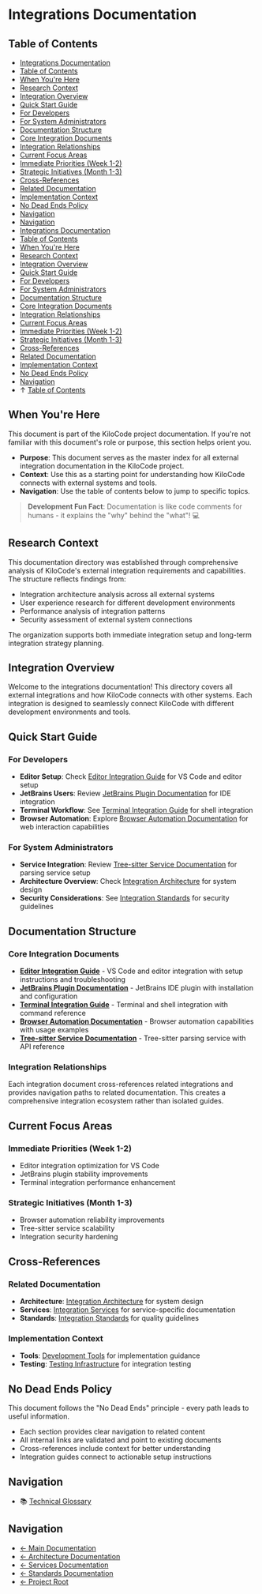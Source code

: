 # Integrations Documentation

## Table of Contents
- [Integrations Documentation](#integrations-documentation)
- [Table of Contents](#table-of-contents)
- [When You're Here](#when-youre-here)
- [Research Context](#research-context)
- [Integration Overview](#integration-overview)
- [Quick Start Guide](#quick-start-guide)
- [For Developers](#for-developers)
- [For System Administrators](#for-system-administrators)
- [Documentation Structure](#documentation-structure)
- [Core Integration Documents](#core-integration-documents)
- [Integration Relationships](#integration-relationships)
- [Current Focus Areas](#current-focus-areas)
- [Immediate Priorities (Week 1-2)](#immediate-priorities-week-12)
- [Strategic Initiatives (Month 1-3)](#strategic-initiatives-month-13)
- [Cross-References](#crossreferences)
- [Related Documentation](#related-documentation)
- [Implementation Context](#implementation-context)
- [No Dead Ends Policy](#no-dead-ends-policy)
- [Navigation](#navigation)
- [Navigation](#navigation)
- [Integrations Documentation](#integrations-documentation)
- [Table of Contents](#table-of-contents)
- [When You're Here](#when-youre-here)
- [Research Context](#research-context)
- [Integration Overview](#integration-overview)
- [Quick Start Guide](#quick-start-guide)
- [For Developers](#for-developers)
- [For System Administrators](#for-system-administrators)
- [Documentation Structure](#documentation-structure)
- [Core Integration Documents](#core-integration-documents)
- [Integration Relationships](#integration-relationships)
- [Current Focus Areas](#current-focus-areas)
- [Immediate Priorities (Week 1-2)](#immediate-priorities-week-12)
- [Strategic Initiatives (Month 1-3)](#strategic-initiatives-month-13)
- [Cross-References](#crossreferences)
- [Related Documentation](#related-documentation)
- [Implementation Context](#implementation-context)
- [No Dead Ends Policy](#no-dead-ends-policy)
- [Navigation](#navigation)
- ↑ [Table of Contents](#table-of-contents)

## When You're Here

This document is part of the KiloCode project documentation. If you're not familiar with this
document's role or purpose, this section helps orient you.

- **Purpose**: This document serves as the master index for all external integration documentation
  in the KiloCode project.
- **Context**: Use this as a starting point for understanding how KiloCode connects with external
  systems and tools.
- **Navigation**: Use the table of contents below to jump to specific topics.

> **Development Fun Fact**: Documentation is like code comments for humans - it explains the "why"
> behind the "what"! 💻

## Research Context

This documentation directory was established through comprehensive analysis of KiloCode's external
integration requirements and capabilities. The structure reflects findings from:
- Integration architecture analysis across all external systems
- User experience research for different development environments
- Performance analysis of integration patterns
- Security assessment of external system connections

The organization supports both immediate integration setup and long-term integration strategy
planning.

## Integration Overview

Welcome to the integrations documentation! This directory covers all external integrations and how
KiloCode connects with other systems. Each integration is designed to seamlessly connect KiloCode
with different development environments and tools.

## Quick Start Guide

### For Developers

- **Editor Setup**: Check [Editor Integration Guide](EDITOR_INTEGRATION.md) for VS Code and editor
  setup
- **JetBrains Users**: Review [JetBrains Plugin Documentation](JETBRAINS_PLUGIN.md) for IDE
  integration
- **Terminal Workflow**: See [Terminal Integration Guide](TERMINAL_INTEGRATION.md) for shell
  integration
- **Browser Automation**: Explore [Browser Automation Documentation](BROWSER_AUTOMATION.md) for web
  interaction capabilities

### For System Administrators

- **Service Integration**: Review [Tree-sitter Service Documentation](TREE_SITTER_SERVICE.md) for
  parsing service setup
- **Architecture Overview**: Check [Integration Architecture](architecture/README.md) for system
  design
- **Security Considerations**: See [Integration Standards](../standards/README.md) for security
  guidelines

## Documentation Structure

### Core Integration Documents

- **[Editor Integration Guide](EDITOR_INTEGRATION.md)** - VS Code and editor integration with setup
  instructions and troubleshooting
- **[JetBrains Plugin Documentation](JETBRAINS_PLUGIN.md)** - JetBrains IDE plugin with installation
  and configuration
- **[Terminal Integration Guide](TERMINAL_INTEGRATION.md)** - Terminal and shell integration with
  command reference
- **[Browser Automation Documentation](BROWSER_AUTOMATION.md)** - Browser automation capabilities
  with usage examples
- **[Tree-sitter Service Documentation](TREE_SITTER_SERVICE.md)** - Tree-sitter parsing service with
  API reference

### Integration Relationships

Each integration document cross-references related integrations and provides navigation paths to
related documentation. This creates a comprehensive integration ecosystem rather than isolated
guides.

## Current Focus Areas

### Immediate Priorities (Week 1-2)
- Editor integration optimization for VS Code
- JetBrains plugin stability improvements
- Terminal integration performance enhancement

### Strategic Initiatives (Month 1-3)
- Browser automation reliability improvements
- Tree-sitter service scalability
- Integration security hardening

## Cross-References

### Related Documentation

- **Architecture**: [Integration Architecture](architecture/README.md) for system design
- **Services**: [Integration Services](../services/README.md) for service-specific documentation
- **Standards**: [Integration Standards](../standards/README.md) for quality guidelines

### Implementation Context

- **Tools**: [Development Tools](../tools/README.md) for implementation guidance
- **Testing**: [Testing Infrastructure](../testing/TESTING_STRATEGY.md) for integration testing

## No Dead Ends Policy

This document follows the "No Dead Ends" principle - every path leads to useful information.
- Each section provides clear navigation to related content
- All internal links are validated and point to existing documents
- Cross-references include context for better understanding
- Integration guides connect to actionable setup instructions

## Navigation
- 📚 [Technical Glossary](GLOSSARY.md)

## Navigation
- [← Main Documentation](../README.md)
- [← Architecture Documentation](architecture/README.md)
- [← Services Documentation](../services/README.md)
- [← Standards Documentation](../standards/README.md)
- [← Project Root](../README.md)

